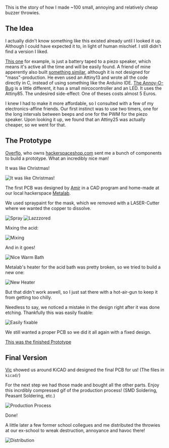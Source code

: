 
This is the story of how I made ~100 small, annoying and relatively cheap buzzer throwies. 

## The Idea

I actually didn't know something like this existed already until I looked it up. Although I could have expected it to, in light of human mischief.
I still didn't find a version I liked.

[This one](http://www.instructables.com/id/Buzzer-Throwie/) for example, is just a battery taped to a piezo speaker, which means it's active all the time and will be easily found.
A friend of mine apperently also built [something similar](https://chaosfield.at/projects/annoyotron.html), although it is not designed for "mass"-production. He even used an Attiny13 and wrote all the code directly in C, instead of using something like the Arduino IDE.
[The Annoy-O-Bug](https://www.hackster.io/AlexWulff/the-annoy-o-bug-a-chirping-light-up-throwie-37e58a) is a little different, it has a small mircocontroller and an LED. It uses the Attiny85. The undesired side-effect: One of theses costs almost 5 Euros.

I knew I had to make it more affordable, so I consulted with a few of my electronics-affine friends.
Our first instinct was to use two timers, one for the long intervals between beeps and one for the PWM for the piezo speaker.
Upon looking it up, we found that an Attiny25 was actually cheaper, so we went for that.

## The Prototype

[Overflo](https://github.com/overflo23), who owns [hackerspaceshop.com](https://hackerspaceshop.com) sent me a bunch of components to build a prototype. What an incredibly nice man!

It was like Christmas!

![It was like Christmas!](https://raw.githubusercontent.com/MeksPwnschlager/onehundredannoyingassholes/master/img/overflos_care_package.jpg)


The first PCB was designed by [Amir](https://github.com/kallaballa) in a CAD program and home-made at our local hackerspace [Metalab](http://metalab.at).

We used spraypaint for the mask, which we removed with a LASER-Cutter where we wanted the copper to dissolve.

![Spray](https://raw.githubusercontent.com/MeksPwnschlager/onehundredannoyingassholes/master/img/etching_spray.jpg)
![Lazzzored](https://raw.githubusercontent.com/MeksPwnschlager/onehundredannoyingassholes/master/img/etching_lazzzored.jpg)


Mixing the acid:

![Mixing](https://raw.githubusercontent.com/MeksPwnschlager/onehundredannoyingassholes/master/img/etching_mixing_acid.jpg)


And in it goes!

![Nice Warm Bath](https://raw.githubusercontent.com/MeksPwnschlager/onehundredannoyingassholes/master/img/etching_acid_bath.jpg)


Metalab's heater for the acid bath was pretty broken, so we tried to build a new one:

![New Heater](https://raw.githubusercontent.com/MeksPwnschlager/onehundredannoyingassholes/master/img/etching_new_heater.jpg)


But that didn't work aswell, so I just sat there with a hot-air-gun to keep it from getting too chilly.

Needless to say, we noticed a mistake in the design right after it was done etching.
Thankfully this was easily fixable:

![Easily fixable](https://raw.githubusercontent.com/MeksPwnschlager/onehundredannoyingassholes/master/img/etching_fixed_prototype.jpg)

We still wanted a proper PCB so we did it all again with a fixed design.

[This was the finished Prototype](https://www.youtube.com/watch?v=84bH-g-eUzU)


## Final Version 

[Vic](https://metalab.at/wiki/Benutzer:Vic) showed us around KiCAD and designed the final PCB for us! (The files in `kicad/`)

For the next step we had those made and bought all the other parts. Enjoy this incrdibly compressed gif of the production process! (SMD Soldering, Peasant Soldering, etc.)

![Production Process](https://raw.githubusercontent.com/MeksPwnschlager/onehundredannoyingassholes/master/img/make.gif)

Done!

A little later a few former school collegues and me distributed the throwies at our ex-school to wreak destruction, annoyance and havoc there!

![Distribution](https://raw.githubusercontent.com/MeksPwnschlager/onehundredannoyingassholes/master/img/dist.gif)
